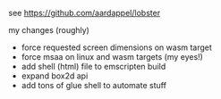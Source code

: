 see https://github.com/aardappel/lobster

my changes (roughly)
- force requested screen dimensions on wasm target
- force msaa on linux and wasm targets (my eyes!)
- add shell (html) file to emscripten build
- expand box2d api
- add tons of glue shell to automate stuff
